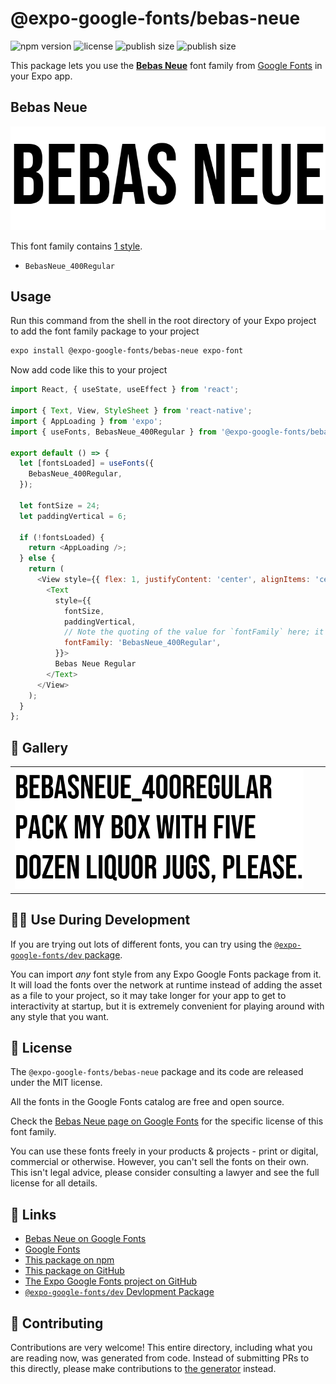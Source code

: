 # @expo-google-fonts/bebas-neue

![npm version](https://flat.badgen.net/npm/v/@expo-google-fonts/bebas-neue)
![license](https://flat.badgen.net/github/license/expo/google-fonts)
![publish size](https://flat.badgen.net/packagephobia/install/@expo-google-fonts/bebas-neue)
![publish size](https://flat.badgen.net/packagephobia/publish/@expo-google-fonts/bebas-neue)

This package lets you use the [**Bebas Neue**](https://fonts.google.com/specimen/Bebas+Neue) font family from [Google Fonts](https://fonts.google.com/) in your Expo app.

## Bebas Neue

![Bebas Neue](./font-family.png)

This font family contains [1 style](#-gallery).

- `BebasNeue_400Regular`

## Usage

Run this command from the shell in the root directory of your Expo project to add the font family package to your project
```sh
expo install @expo-google-fonts/bebas-neue expo-font
```

Now add code like this to your project
```js
import React, { useState, useEffect } from 'react';

import { Text, View, StyleSheet } from 'react-native';
import { AppLoading } from 'expo';
import { useFonts, BebasNeue_400Regular } from '@expo-google-fonts/bebas-neue';

export default () => {
  let [fontsLoaded] = useFonts({
    BebasNeue_400Regular,
  });

  let fontSize = 24;
  let paddingVertical = 6;

  if (!fontsLoaded) {
    return <AppLoading />;
  } else {
    return (
      <View style={{ flex: 1, justifyContent: 'center', alignItems: 'center' }}>
        <Text
          style={{
            fontSize,
            paddingVertical,
            // Note the quoting of the value for `fontFamily` here; it expects a string!
            fontFamily: 'BebasNeue_400Regular',
          }}>
          Bebas Neue Regular
        </Text>
      </View>
    );
  }
};

```

## 🔡 Gallery


||||
|-|-|-|
|![BebasNeue_400Regular](./BebasNeue_400Regular.ttf.png)||||


## 👩‍💻 Use During Development

If you are trying out lots of different fonts, you can try using the [`@expo-google-fonts/dev` package](https://github.com/expo/google-fonts/tree/master/font-packages/dev#readme).

You can import *any* font style from any Expo Google Fonts package from it. It will load the fonts
over the network at runtime instead of adding the asset as a file to your project, so it may take longer
for your app to get to interactivity at startup, but it is extremely convenient
for playing around with any style that you want.

## 📖 License

The `@expo-google-fonts/bebas-neue` package and its code are released under the MIT license.

All the fonts in the Google Fonts catalog are free and open source.

Check the [Bebas Neue page on Google Fonts](https://fonts.google.com/specimen/Bebas+Neue) for the specific license of this font family.

You can use these fonts freely in your products & projects - print or digital, commercial or otherwise. However, you can't sell the fonts on their own. This isn't legal advice, please consider consulting a lawyer and see the full license for all details.

## 🔗 Links

- [Bebas Neue on Google Fonts](https://fonts.google.com/specimen/Bebas+Neue)
- [Google Fonts](https://fonts.google.com/)
- [This package on npm](https://www.npmjs.com/package/@expo-google-fonts/bebas-neue)
- [This package on GitHub](https://github.com/expo/google-fonts/tree/master/font-packages/bebas-neue)
- [The Expo Google Fonts project on GitHub](https://github.com/expo/google-fonts)
- [`@expo-google-fonts/dev` Devlopment Package](https://github.com/expo/google-fonts/tree/master/font-packages/dev)

## 🤝 Contributing

Contributions are very welcome! This entire directory, including what you are reading now, was generated from code. Instead of submitting PRs to this directly, please make contributions to [the generator](https://github.com/expo/google-fonts/tree/master/packages/generator) instead.
